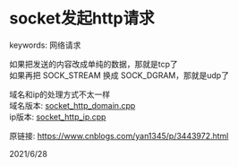 # socket发起http请求

keywords: 网络请求  

如果把发送的内容改成单纯的数据，那就是tcp了  
如果再把 SOCK_STREAM 换成 SOCK_DGRAM，那就是udp了  

域名和ip的处理方式不太一样  
域名版本: [socket_http_domain.cpp](./files/socket_http_domain.cpp)  
ip版本: [socket_http_ip.cpp](./files/socket_http_ip.cpp)  


原链接: https://www.cnblogs.com/yan1345/p/3443972.html  


2021/6/28  
